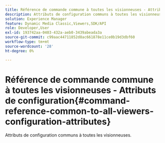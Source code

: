 ```yaml
---
title: Référence de commande commune à toutes les visionneuses - Attributs de configuration
description: Attributs de configuration communs à toutes les visionneuses.
solution: Experience Manager
feature: Dynamic Media Classic,Viewers,SDK/API
role: Developer,User
exl-id: 193742aa-0403-432a-aeb0-3439abeada3a
source-git-commit: c99aac44711852d8ac661878e11ce0b19d3dbf60
workflow-type: tm+mt
source-wordcount: '28'
ht-degree: 0%

---
```


# Référence de commande commune à toutes les visionneuses - Attributs de configuration{#command-reference-common-to-all-viewers-configuration-attributes}

Attributs de configuration communs à toutes les visionneuses.
